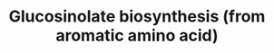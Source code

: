 ---
annotations:
- type: Pathway Ontology
  value: classic metabolic pathway
authors:
- Mikikot
- Afukushima
- Khanspers
description: This pathway describes the glucosinolate derived from aromatic amino
  acid (Phe, Tyr, Trp) in Arabidopsis thaliana. This is based on the KEGG pathway
  and PlantCyc.  Some pathway entities are unknown and being investigated, these are
  denoted as "Catalyst" and "Metabolite" for now.
last-edited: 2019-07-26
organisms:
- Arabidopsis thaliana
redirect_from:
- /index.php/Pathway:WP4598
- /instance/WP4598
schema-jsonld:
- '@context': https://schema.org/
  '@id': https://wikipathways.github.io/pathways/WP4598.html
  '@type': Dataset
  creator:
    '@type': Organization
    name: WikiPathways
  description: This pathway describes the glucosinolate derived from aromatic amino
    acid (Phe, Tyr, Trp) in Arabidopsis thaliana. This is based on the KEGG pathway
    and PlantCyc.  Some pathway entities are unknown and being investigated, these
    are denoted as "Catalyst" and "Metabolite" for now.
  keywords:
  - CYP83B1
  - O-methyltransferase
  - CYP79B2
  - (E)-Phenylacetaldoxime
  - indole glucosinolate methyltransferase
  - 3-Phenylpropionaldoxim
  - S-(Indolylmethylthiohydroximoyl)-L-cysteine
  - Catalyst
  - p-Hydroxybenzyldesulphoglucosinolate
  - p-Hydroxybenzyl glucosinolate
  - CYP79A2
  - 2-Phenylethyl glucosinolate
  - UGT74B1
  - CYP79B3
  - L-Tryptophan
  - CYP81F1
  - 4-Hydroxy-3-indolylmethylglucosinolate
  - CYP81F4
  - CYP81F3
  - Indole-3-acetaldehyde oxime
  - SOT16
  - SUR1
  - Phenylacetothiohydroximate
  - Indolylmethyl-desulfoglucosinolate
  - L-Tyrosine
  - 3-indolylmethyl glucosinolate
  - CYP79A1
  - L-Phenylalanine
  - L-Homophenylalanine
  - CYP81F2
  - 1-Methoxy-3-indolylmethylglucosinolate
  - S-(Phenylacetothiohydroximoyl)-L-cysteine
  - S-(Hydroxyphenylacetothiohydroximoyl)-L-cysteine
  - 4-Methoxy-3-indolylmethylglucosinolate
  - Desulfoglucotropeolin
  - Indolylmethylthiohydroximate
  - p-Hydroxyphenylacetothiohydroximate
  - 1-Hydroxy-3-indolylmethylglucosinolate
  - (E)-4-Hydroxyphenylacetaldehyde oxime
  - Benzyl glucosinolate
  - Metabolite
  license: CC0
  name: Glucosinolate biosynthesis (from aromatic amino acid)
seo: CreativeWork
title: Glucosinolate biosynthesis (from aromatic amino acid)
wpid: WP4598
---